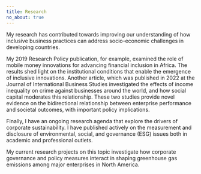 ```yaml
---
title: Research
no_about: true
---
```


My research has contributed towards improving our understanding of how inclusive business practices can address socio-economic challenges in developing countries. 

My 2019 Research Policy publication, for example, examined the role of mobile money innovations for advancing financial inclusion in Africa. The results shed light on the institutional conditions that enable the emergence of inclusive innovations. Another article, which was published in 2022 at the Journal of International Business Studies investigated the effects of income inequality on crime against businesses around the world, and how social capital moderates this relationship. These two studies provide novel evidence on the bidirectional relationship between enterprise performance and societal outcomes, with important policy implications.

Finally, I have an ongoing research agenda that explore the drivers of corporate sustainability. I have published actively on the measurement and disclosure of environmental, social, and governance (ESG) issues both in academic and professional outlets. 

My current research projects on this topic investigate how corporate governance and policy measures interact in shaping greenhouse gas emissions among major enterprises in North America. 

